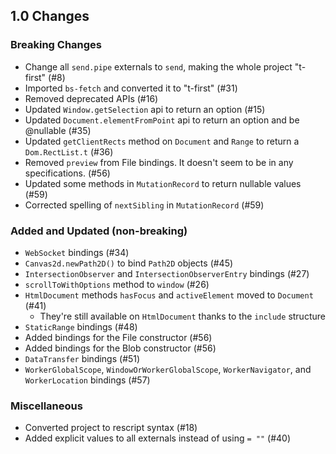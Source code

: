 ## 1.0 Changes

### Breaking Changes
* Change all `send.pipe` externals to `send`, making the whole project "t-first" (#8)
* Imported `bs-fetch` and converted it to "t-first" (#31)
* Removed deprecated APIs (#16)
* Updated `Window.getSelection` api to return an option (#15)
* Updated `Document.elementFromPoint` api to return an option and be @nullable (#35)
* Updated `getClientRects` method on `Document` and `Range` to return a `Dom.RectList.t` (#36)
* Removed `preview` from File bindings. It doesn't seem to be in any specifications. (#56)
* Updated some methods in `MutationRecord` to return nullable values (#59)
* Corrected spelling of `nextSibling` in `MutationRecord` (#59)

### Added and Updated (non-breaking)
* `WebSocket` bindings (#34)
* `Canvas2d.newPath2D()` to bind `Path2D` objects (#45)
* `IntersectionObserver` and `IntersectionObserverEntry` bindings (#27)
* `scrollToWithOptions` method to `window` (#26)
* `HtmlDocument` methods `hasFocus` and `activeElement` moved to `Document` (#41)
  * They're still available on `HtmlDocument` thanks to the `include` structure
* `StaticRange` bindings (#48)
* Added bindings for the File constructor (#56)
* Added bindings for the Blob constructor (#56)
* `DataTransfer` bindings (#51)
* `WorkerGlobalScope`, `WindowOrWorkerGlobalScope`, `WorkerNavigator`, and `WorkerLocation` bindings (#57)

### Miscellaneous
* Converted project to rescript syntax (#18)
* Added explicit values to all externals instead of using `= ""` (#40)
